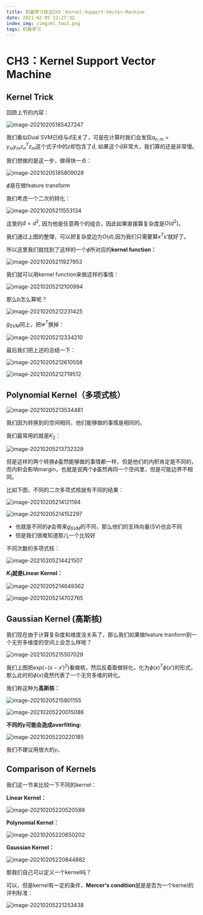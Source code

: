 ```yaml
---
title: 机器学习技法CH3：Kernel-Support-Vector-Machine
date: 2021-02-05 22:27:32
index_img: /img/ml_twu2.png
tags: 机器学习
---
```


# CH3：Kernel Support Vector Machine

## Kernel Trick

回顾上节的内容：

![image-20210205185427247](https://gitee.com/Chillstep/ChillstepPictures/raw/master/master/image-20210205185427247.png)

我们看似Dual SVM已经与$\tilde{d}$无关了，可是在计算时我们会发现$q_{n,m}=y_my_mz_n^Tz_m$这个式子中的$z$却包含了$\tilde{d}$, 如果这个$\tilde{d}$非常大，我们算的还是非常慢。

我们想做的是这一步，做得快一点：

![image-20210205185809028](https://gitee.com/Chillstep/ChillstepPictures/raw/master/master/image-20210205185809028.png)

$\phi$是在做feature transform



我们考虑一个二次的转化：

![image-20210205211553134](https://gitee.com/Chillstep/ChillstepPictures/raw/master/master/image-20210205211553134.png)

这里的$\tilde{d}=d^2$, 因为他是任意两个的组合，因此如果直接算复杂度是$O(d^2)$。

我们通过上图的整理，可以把复杂度边为$O(d)$,因为我们只需要算$x^Tx'$就好了。



所以这里我们就找到了这样的一个$\phi$所对应的**kernel function：**

![image-20210205211927953](https://gitee.com/Chillstep/ChillstepPictures/raw/master/master/image-20210205211927953.png)



我们就可以用kernel function来做这样的事情：

![image-20210205212100994](https://gitee.com/Chillstep/ChillstepPictures/raw/master/master/image-20210205212100994.png)

那么b怎么算呢？

![image-20210205212231425](https://gitee.com/Chillstep/ChillstepPictures/raw/master/master/image-20210205212231425.png)

$g_{SVM}$同上，把$w^T$换掉：

![image-20210205212334210](https://gitee.com/Chillstep/ChillstepPictures/raw/master/master/image-20210205212334210.png)



最后我们把上述的总结一下：

![image-20210205212610558](https://gitee.com/Chillstep/ChillstepPictures/raw/master/master/image-20210205212610558.png)

![image-20210205212719512](https://gitee.com/Chillstep/ChillstepPictures/raw/master/master/image-20210205212719512.png)





## Polynomial Kernel（多项式核）

![image-20210205213534481](https://gitee.com/Chillstep/ChillstepPictures/raw/master/master/image-20210205213534481.png)

我们因为转换到的空间相同，他们能够做的事情是相同的。

我们最常用的就是$K_2$：

![image-20210205213732329](https://gitee.com/Chillstep/ChillstepPictures/raw/master/master/image-20210205213732329.png)

但是这样的两个转换$\phi$虽然能够做的事情都一样，但是他们的内积肯定是不同的，而内积会影响margin，也就是说两个$\phi$虽然再同一个空间里，但是可能边界不相同。

比如下图，不同的二次多项式核就有不同的结果：

![image-20210205214121194](https://gitee.com/Chillstep/ChillstepPictures/raw/master/master/image-20210205214121194.png)

![image-20210205214152297](https://gitee.com/Chillstep/ChillstepPictures/raw/master/master/image-20210205214152297.png)

- 也就是不同的$\phi$会带来$g_{SVM}$的不同，那么他们的支持向量(SV)也会不同
- 但是我们很难知道那儿一个比较好



不同次数的多项式核：

![image-20210205214421507](https://gitee.com/Chillstep/ChillstepPictures/raw/master/master/image-20210205214421507.png)





**$K_1$就是Linear Kernel：**

![image-20210205214649362](https://gitee.com/Chillstep/ChillstepPictures/raw/master/master/image-20210205214649362.png)

![image-20210205214702765](https://gitee.com/Chillstep/ChillstepPictures/raw/master/master/image-20210205214702765.png)



## Gaussian Kernel  (高斯核)

我们现在由于计算复杂度和维度没关系了，那么我们如果做feature tranform到一个无穷多维度的空间上会怎么样呢？

![image-20210205215507029](https://gitee.com/Chillstep/ChillstepPictures/raw/master/master/image-20210205215507029.png)

我们上图把$exp(-(x-x')^2)$看做核，然后反着取做转化，化为$\phi(x)^T\phi(x')$的形式，那么此时的$\phi(x)$竟然代表了一个无穷多维的转化。



我们称这种为**高斯核：**

![image-20210205215801155](https://gitee.com/Chillstep/ChillstepPictures/raw/master/master/image-20210205215801155.png)



![image-20210205220015086](https://gitee.com/Chillstep/ChillstepPictures/raw/master/master/image-20210205220015086.png)



**不同的$\gamma$可能会造成overfitting:**

![image-20210205220220185](https://gitee.com/Chillstep/ChillstepPictures/raw/master/master/image-20210205220220185.png)

我们不建议用很大的$\gamma$。



## Comparison of Kernels

我们这一节来比较一下不同的kernel：

**Linear Kernel：**

![image-20210205220520589](https://gitee.com/Chillstep/ChillstepPictures/raw/master/master/image-20210205220520589.png)

**Polynomial Kernel：**

![image-20210205220650202](https://gitee.com/Chillstep/ChillstepPictures/raw/master/master/image-20210205220650202.png)

**Gaussian Kernel：**

![image-20210205220844882](https://gitee.com/Chillstep/ChillstepPictures/raw/master/master/image-20210205220844882.png)



那我们自己可以定义一个kernel吗？

可以，但是kernel有一定的条件，**Mercer's condition**就是是否为一个kernel的评判标准：

![image-20210205221253438](https://gitee.com/Chillstep/ChillstepPictures/raw/master/master/image-20210205221253438.png)

